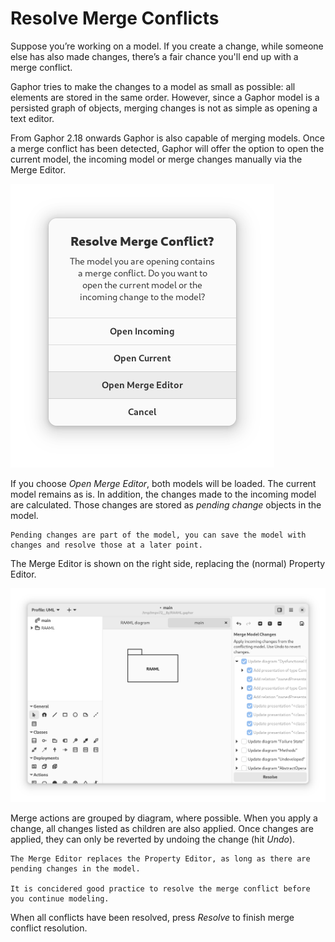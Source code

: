 # Resolve Merge Conflicts

Suppose you’re working on a model. If you create a change, while someone else has
also made changes, there’s a fair chance you'll end up with a merge conflict.

Gaphor tries to make the changes to a model as small as possible: all elements are
stored in the same order. However, since a Gaphor model is a persisted graph of objects,
merging changes is not as simple as opening a text editor.

From Gaphor 2.18 onwards Gaphor is also capable of merging models.
Once a merge conflict has been detected, Gaphor will offer the option to open the current model,
the incoming model or merge changes manually via the Merge Editor.

![merge dialog](images/merge-dialog.png)

If you choose *Open Merge Editor*, both models will be loaded. The current model remains as is.
In addition, the changes made to the incoming model are calculated. Those changes are stored as _pending change_ objects in the model.

```{tip}
Pending changes are part of the model, you can save the model with changes and resolve those at a later point.
```

The Merge Editor is shown on the right side, replacing the (normal) Property Editor.

![merge conflict window](images/merge-conflict-window.png)

Merge actions are grouped by diagram, where possible.
When you apply a change, all changes listed as children are also applied.
Once changes are applied, they can only be reverted by undoing the change (hit _Undo_).

```{note}
The Merge Editor replaces the Property Editor, as long as there are pending changes in the model.

It is concidered good practice to resolve the merge conflict before you continue modeling.
```

When all conflicts have been resolved, press *Resolve* to finish merge conflict resolution.
